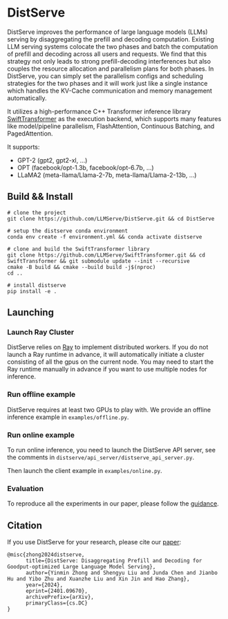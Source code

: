 # DistServe

DistServe improves the performance of large language models (LLMs) serving by disaggregating the prefill and decoding
computation. Existing LLM serving systems colocate the two
phases and batch the computation of prefill and decoding
across all users and requests. We find that this strategy not
only leads to strong prefill-decoding interferences but also
couples the resource allocation and parallelism plans for both
phases. In DistServe, you can simply set the parallelism configs and scheduling strategies for the two phases and it will work just like a single instance which handles the KV-Cache communication and memory management automatically. 

It utilizes a high-performance C++ Transformer inference library [SwiftTransformer](https://github.com/LLMServe/SwiftTransformer) as the execution backend, which supports many features like model/pipeline parallelism, FlashAttention, Continuous Batching, and PagedAttention.

It supports:
- GPT-2 (gpt2, gpt2-xl, ...)
- OPT (facebook/opt-1.3b, facebook/opt-6.7b, ...)
- LLaMA2 (meta-llama/Llama-2-7b, meta-llama/Llama-2-13b, ...)

## Build && Install
```shell
# clone the project
git clone https://github.com/LLMServe/DistServe.git && cd DistServe

# setup the distserve conda environment
conda env create -f environment.yml && conda activate distserve

# clone and build the SwiftTransformer library  
git clone https://github.com/LLMServe/SwiftTransformer.git && cd SwiftTransformer && git submodule update --init --recursive
cmake -B build && cmake --build build -j$(nproc)
cd ..

# install distserve
pip install -e .
```

## Launching

### Launch Ray Cluster

DistServe relies on [Ray](https://ray.io) to implement distributed workers. If you do not launch a Ray runtime in advance, it will automatically initiate a cluster consisting of all the gpus on the current node. You may need to start the Ray runtime manually in advance if you want to use multiple nodes for inference.

### Run offline example

DistServe requires at least two GPUs to play with. We provide an offline inference example in `examples/offline.py`.

### Run online example

To run online inference, you need to launch the DistServe API server, see the comments in `distserve/api_server/distserve_api_server.py`.

Then launch the client example in `examples/online.py`.

### Evaluation

To reproduce all the experiments in our paper, please follow the [guidance](./evaluation/README.md).

## Citation
If you use DistServe for your research, please cite our [paper](https://arxiv.org/abs/2401.09670):
```
@misc{zhong2024distserve,
      title={DistServe: Disaggregating Prefill and Decoding for Goodput-optimized Large Language Model Serving}, 
      author={Yinmin Zhong and Shengyu Liu and Junda Chen and Jianbo Hu and Yibo Zhu and Xuanzhe Liu and Xin Jin and Hao Zhang},
      year={2024},
      eprint={2401.09670},
      archivePrefix={arXiv},
      primaryClass={cs.DC}
}
```
